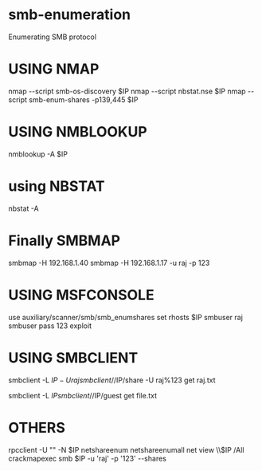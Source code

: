 # smb-enumeration
Enumerating SMB protocol

# USING NMAP
nmap --script smb-os-discovery $IP
nmap --script nbstat.nse $IP
nmap --script smb-enum-shares -p139,445 $IP

# USING NMBLOOKUP
nmblookup -A $IP

# using NBSTAT
nbstat -A <IP>

# Finally SMBMAP
smbmap -H 192.168.1.40
smbmap -H 192.168.1.17 -u raj -p 123

# USING MSFCONSOLE
use auxiliary/scanner/smb/smb_enumshares
set rhosts $IP
smbuser raj
smbuser pass 123
exploit

# USING SMBCLIENT
smbclient -L $IP -U raj%123
smbclient //$IP/share -U raj%123
get raj.txt

smbclient -L $IP
smbclient //$IP/guest
get file.txt

# OTHERS
rpcclient -U "" -N $IP
netshareenum
netshareenumall
net view \\$IP /All
crackmapexec smb $IP -u 'raj' -p '123' --shares
